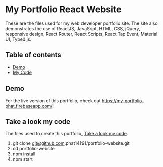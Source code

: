 # My Portfolio React Website

These are the files used for my web developer portfolio site. The site also demonstrates the use of ReactJS, JavaSript, HTML, CSS, jQuery, responsive design, React Router, React Scripts, React Tap Event, Material UI, Typed.js.

## Table of contents

- [Demo](#demo)
- [My Code](#mycode)

## Demo

For the live version of this portfolio, check out <https://my-portfolio-phat.firebaseapp.com/>!

## Take a look my code

The files used to create this portfolio, [Take a look my code](git@github.com:phat14191/portfolio-website.git).
1) git clone git@github.com:phat14191/portfolio-website.git
2) cd portfolio-website
3) npm install
4) npm start
